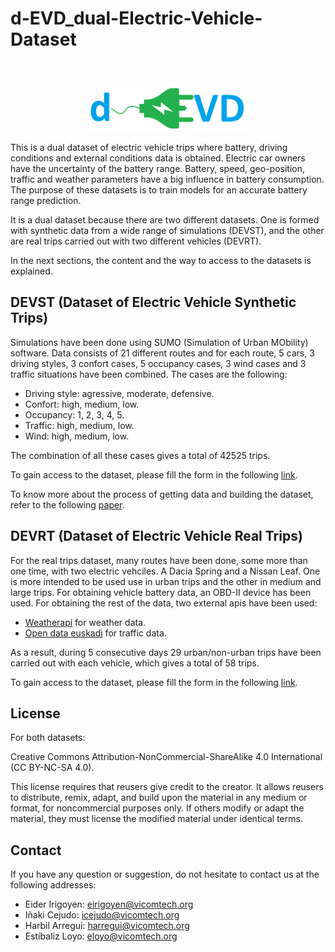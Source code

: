 # d-EVD_dual-Electric-Vehicle-Dataset

<!-- PROJECT LOGO -->
<br />
<p align="center">
  <a href="https://github.com/Vicomtech/d-EVD_dual-Electric-Vehicle-Dataset">
    <img src="logo.png" alt="Logo" height="80">
  </a>    
</p>

This is a dual dataset of electric vehicle trips where battery, driving conditions and external conditions data is obtained. Electric car owners have the uncertainty of the battery range. Battery, speed, geo-position, traffic and weather parameters have a big influence in battery consumption. The purpose of these datasets is to train models for an accurate battery range prediction. 

It is a dual dataset because there are two different datasets. One is formed with synthetic data from a wide range of simulations (DEVST), and the other are real trips carried out with two different vehicles (DEVRT).

In the next sections, the content and the way to access to the datasets is explained.


## DEVST (Dataset of Electric Vehicle Synthetic Trips)

Simulations have been done using SUMO (Simulation of Urban MObility) software. Data consists of 21 different routes and for each route, 5 cars, 3 driving styles, 3 confort cases, 5 occupancy cases, 3 wind cases and 3 traffic situations have been combined. The cases are the following:

* Driving style: agressive, moderate, defensive.
* Confort: high, medium, low.
* Occupancy: 1, 2, 3, 4, 5.
* Traffic: high, medium, low.
* Wind: high, medium, low.

The combination of all these cases gives a total of 42525 trips.

To gain access to the dataset, please fill the form in the following [link](https://www.vicomtech.org/en).

To know more about the process of getting data and building the dataset, refer to the following [paper](https://www.vicomtech.org/en).

## DEVRT (Dataset of Electric Vehicle Real Trips)

For the real trips dataset, many routes have been done, some more than one time, with two electric vehciles. A Dacia Spring and a Nissan Leaf. One is more intended to be used use in urban trips and the other in medium and large trips. For obtaining vehicle battery data, an OBD-II device has been used. For obtaining the rest of the data, two external apis have been used: 
* [Weatherapi](https://www.weatherapi.com/) for weather data.
* [Open data euskadi](https://opendata.euskadi.eus/) for traffic data.

As a result, during 5 consecutive days 29 urban/non-urban trips have been carried out with each vehicle, which gives a total of 58 trips.


To gain access to the dataset, please fill the form in the following [link](https://www.vicomtech.org/en).

<!--To know more about the process of getting data and building the dataset, refer to the following [paper](https://www.vicomtech.org/en). -->

## License
For both datasets:

Creative Commons Attribution-NonCommercial-ShareAlike 4.0 International (CC BY-NC-SA 4.0).

This license requires that reusers give credit to the creator. It allows reusers to distribute, remix, adapt, and build upon the material in any medium or format, for noncommercial purposes only. If others modify or adapt the material, they must license the modified material under identical terms.

## Contact

If you have any question or suggestion, do not hesitate to contact us at the following addresses:

* Eider Irigoyen: eirigoyen@vicomtech.org
* Iñaki Cejudo: icejudo@vicomtech.org
* Harbil Arregui: harregui@vicomtech.org
* Estíbaliz Loyo: eloyo@vicomtech.org 
